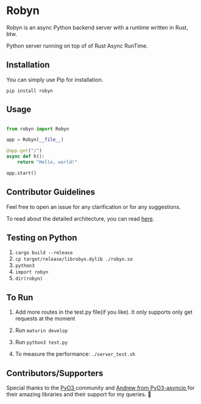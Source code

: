 # Robyn

Robyn is an async Python backend server with a runtime written in Rust, btw.

Python server running on top of of Rust Async RunTime.

## Installation

You can simply use Pip for installation.

```
pip install robyn
```

## Usage

```python

from robyn import Robyn

app = Robyn(__file__)

@app.get("/")
async def h():
    return "Hello, world!"

app.start()

```

## Contributor Guidelines

Feel free to open an issue for any clarification or for any suggestions.

To read about the detailed architecture, you can read [here](https://sansyrox.github.io/robyn/#/architecture).

## Testing on Python

1. `cargo build --release`
2. `cp target/release/librobyn.dylib ./robyn.so`
3. `python3`
4. `import robyn`
5. `dir(robyn)`

## To Run

1. Add more routes in the test.py file(if you like). It only supports only get requests at the moment

2. Run `maturin develop`

3. Run `python3 test.py`

4. To measure the performance: `./server_test.sh`

## Contributors/Supporters

Special thanks to the [ PyO3 ](https://pyo3.rs/v0.13.2/) community and [ Andrew from PyO3-asyncio ](awestlake87/pyo3-asyncio) for their amazing libraries and their support for my queries. 💖
